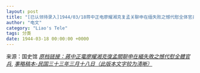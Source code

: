 ```yaml
---
layout: post
title: "[已认领待录入]1944/03/18蒋中正电廖耀湘克复孟关聊申在缅失败之憾代慰全体官兵"
author: "电文"
category: "Liao's Tele"
tags: 分类
date: 1944-03-18 00:00:00 +0000
---
```

来源：国史馆 [*原档链接：蔣中正電廖耀湘克復孟關聊申在緬失敗之憾代慰全體官兵*](https://ahonline.drnh.gov.tw/index.php?act=Display/image/58859921RG1D9C#c4D),
[*事略稿本-民国三十三年三月十八日（此版本文字较为清晰）*](https://ahonline.drnh.gov.tw/index.php?act=Display/image/5894386XeG2RgG#d4J)
